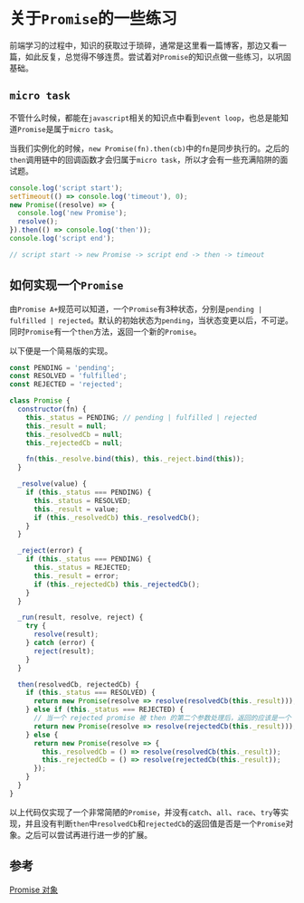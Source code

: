 # 关于`Promise`的一些练习

前端学习的过程中，知识的获取过于琐碎，通常是这里看一篇博客，那边又看一篇，如此反复，总觉得不够连贯。尝试着对`Promise`的知识点做一些练习，以巩固基础。

## `micro task`

不管什么时候，都能在`javascript`相关的知识点中看到`event loop`，也总是能知道`Promise`是属于`micro task`。

当我们实例化的时候，`new Promise(fn).then(cb)`中的`fn`是同步执行的。之后的`then`调用链中的回调函数才会归属于`micro task`，所以才会有一些充满陷阱的面试题。

```javascript
console.log('script start');
setTimeout(() => console.log('timeout'), 0);
new Promise((resolve) => {
  console.log('new Promise');
  resolve();
}).then(() => console.log('then'));
console.log('script end');

// script start -> new Promise -> script end -> then -> timeout
```

## 如何实现一个`Promise`

由`Promise A+`规范可以知道，一个`Promise`有3种状态，分别是`pending | fulfilled | rejected`。默认的初始状态为`pending`，当状态变更以后，不可逆。同时`Promise`有一个`then`方法，返回一个新的`Promise`。

以下便是一个简易版的实现。

```javascript
const PENDING = 'pending';
const RESOLVED = 'fulfilled';
const REJECTED = 'rejected';

class Promise {
  constructor(fn) {
    this._status = PENDING; // pending | fulfilled | rejected
    this._result = null;
    this._resolvedCb = null;
    this._rejectedCb = null;

    fn(this._resolve.bind(this), this._reject.bind(this));
  }

  _resolve(value) {
    if (this._status === PENDING) {
      this._status = RESOLVED;
      this._result = value;
      if (this._resolvedCb) this._resolvedCb();
    }
  }

  _reject(error) {
    if (this._status === PENDING) {
      this._status = REJECTED;
      this._result = error;
      if (this._rejectedCb) this._rejectedCb();
    }
  }

  _run(result, resolve, reject) {
    try {
      resolve(result);
    } catch (error) {
      reject(result);
    }
  }

  then(resolvedCb, rejectedCb) {
    if (this._status === RESOLVED) {
      return new Promise(resolve => resolve(resolvedCb(this._result)));
    } else if (this._status === REJECTED) {
      // 当一个 rejected promise 被 then 的第二个参数处理后，返回的应该是一个 resolved promise
      return new Promise(resolve => resolve(rejectedCb(this._result)));
    } else {
      return new Promise(resolve => {
        this._resolvedCb = () => resolve(resolvedCb(this._result));
        this._rejectedCb = () => resolve(rejectedCb(this._result));
      });
    }
  }
}
```

以上代码仅实现了一个非常简陋的`Promise`，并没有`catch`、`all`、`race`、`try`等实现，并且没有判断`then`中`resolvedCb`和`rejectedCb`的返回值是否是一个`Promise`对象。之后可以尝试再进行进一步的扩展。

## 参考

[Promise 对象](http://es6.ruanyifeng.com/#docs/promise)
